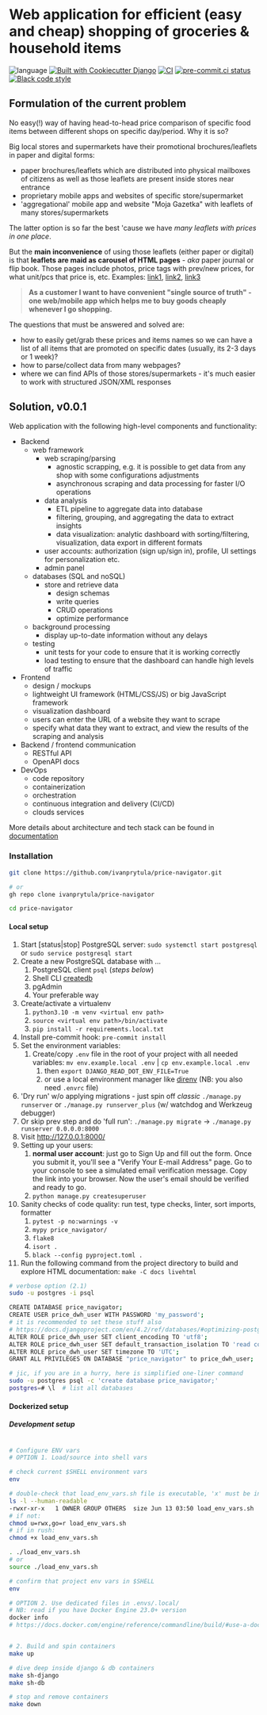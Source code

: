 # Web application for efficient (easy and cheap) shopping of groceries & household items

![language](https://img.shields.io/badge/language-python-blue?style)
[![Built with Cookiecutter Django](https://img.shields.io/badge/built%20with-Cookiecutter%20Django-ff69b4.svg?logo=cookiecutter)](https://github.com/cookiecutter/cookiecutter-django/)
[![CI](https://github.com/ivanprytula/price-navigator/actions/workflows/ci.yml/badge.svg)](https://github.com/ivanprytula/price-navigator/actions/workflows/ci.yml)
[![pre-commit.ci status](https://results.pre-commit.ci/badge/github/ivanprytula/price-navigator/main.svg)](https://results.pre-commit.ci/latest/github/ivanprytula/price-navigator/main)
[![Black code style](https://img.shields.io/badge/code%20style-black-000000.svg)](https://github.com/ambv/black)

## Formulation of the current problem

No easy(!) way of having head-to-head price comparison of specific food items between different shops on specific day/period. Why it is so?

Big local stores and supermarkets have their promotional brochures/leaflets in paper and digital forms:

- paper brochures/leaflets which are distributed into physical mailboxes of citizens as well as those leaflets are present inside stores near entrance
- proprietary mobile apps and websites of specific store/supermarket
- 'aggregational' mobile app and website "Moja Gazetka" with leaflets of many stores/supermarkets

The latter option is so far the best 'cause we have _many leaflets with prices in one place_.

But the **main inconvenience** of using those leaflets (either paper or digital) is that **leaflets are maid as carousel of HTML pages** - _aka_ paper journal or flip book.
Those pages include photos, price tags with prev/new prices, for what unit/pcs that price is, etc. Examples: [link1](https://www.biedronka.pl/pl/gazetki), [link2](https://www.lidl.pl/informacje-dla-klienta/nasze-gazetki), [link3](https://leclerc.pl/gazetki/)

> **As a customer I want to have convenient "single source of truth" - one web/mobile app which helps me to buy goods cheaply whenever I go shopping.**

The questions that must be answered and solved are:

- how to easily get/grab these prices and items names so we can have a list of all items that are promoted on specific dates (usually, its 2-3 days or 1 week)?
- how to parse/collect data from many webpages?
- where we can find APIs of those stores/supermarkets - it's much easier to work with structured JSON/XML responses

## Solution, v0.0.1

Web application with the following high-level components and functionality:

- Backend
  - web framework
    - web scraping/parsing
      - agnostic scrapping, e.g. it is possible to get data from any shop with some configurations adjustments
      - asynchronous scraping and data processing for faster I/O operations
    - data analysis
      - ETL pipeline to aggregate data into database
      - filtering, grouping, and aggregating the data to extract insights
      - data visualization: analytic dashboard with sorting/filtering, visualization, data export in different formats
    - user accounts: authorization (sign up/sign in), profile, UI settings for personalization etc.
    - admin panel
  - databases (SQL and noSQL)
    - store and retrieve data
      - design schemas
      - write queries
      - CRUD operations
      - optimize performance
  - background processing
    - display up-to-date information without any delays
  - testing
    - unit tests for your code to ensure that it is working correctly
    - load testing to ensure that the dashboard can handle high levels of traffic
- Frontend
  - design / mockups
  - lightweight UI framework (HTML/CSS/JS) or big JavaScript framework
  - visualization dashboard
  - users can enter the URL of a website they want to scrape
  - specify what data they want to extract, and view the results of the scraping and analysis
- Backend / frontend communication
  - RESTful API
  - OpenAPI docs
- DevOps
  - code repository
  - containerization
  - orchestration
  - continuous integration and delivery (CI/CD)
  - clouds services

More details about architecture and tech stack can be found in [documentation](docs/project_details/project_knowledge_base/verbose_details.md)

### Installation

```bash
git clone https://github.com/ivanprytula/price-navigator.git

# or
gh repo clone ivanprytula/price-navigator

cd price-navigator
```

#### Local setup

1. Start [status|stop] PostgreSQL server: `sudo systemctl start postgresql` or `sudo service postgresql start`
2. Create a new PostgreSQL database with ...
   1. PostgreSQL client `psql` (_steps below_)
   2. Shell CLI [createdb](https://www.postgresql.org/docs/current/app-createdb.html)
   3. pgAdmin
   4. Your preferable way
3. Create/activate a virtualenv
   1. `python3.10 -m venv <virtual env path>`
   2. `source <virtual env path>/bin/activate`
   3. `pip install -r requirements.local.txt`
4. Install pre-commit hook: `pre-commit install`
5. Set the environment variables:
   1. Create/copy `.env` file in the root of your project with all needed variables: `mv env.example.local .env` | `cp env.example.local .env`
      1. then `export DJANGO_READ_DOT_ENV_FILE=True`
      2. or use a local environment manager like [direnv](https://direnv.net/) (NB: you also need `.envrc` file)
6. 'Dry run' w/o applying migrations - just spin off _classic_ `./manage.py runserver` or `./manage.py runserver_plus` (w/ watchdog and Werkzeug debugger)
7. Or skip prev step and do 'full run': `./manage.py migrate` -> `./manage.py runserver 0.0.0.0:8000`
8. Visit <http://127.0.0.1:8000/>
9. Setting up your users:
   1. **normal user account**: just go to Sign Up and fill out the form. Once you submit it, you'll see a "Verify Your E-mail Address" page. Go to your console to see a simulated email verification message. Copy the link into your browser. Now the user's email should be verified and ready to go.
   2. `python manage.py createsuperuser`
10. Sanity checks of code quality: run test, type checks, linter, sort imports, formatter
    1. `pytest -p no:warnings -v`
    2. `mypy price_navigator/`
    3. `flake8`
    4. `isort .`
    5. `black --config pyproject.toml .`
11. Run the following command from the project directory to build and explore HTML documentation: `make -C docs livehtml`

```bash
# verbose option (2.1)
sudo -u postgres -i psql

CREATE DATABASE price_navigator;
CREATE USER price_dwh_user WITH PASSWORD 'my_password';
# it is recommended to set these stuff also
# https://docs.djangoproject.com/en/4.2/ref/databases/#optimizing-postgresql-s-configuration
ALTER ROLE price_dwh_user SET client_encoding TO 'utf8';
ALTER ROLE price_dwh_user SET default_transaction_isolation TO 'read committed';
ALTER ROLE price_dwh_user SET timezone TO 'UTC';
GRANT ALL PRIVILEGES ON DATABASE "price_navigator" to price_dwh_user;

# jic, if you are in a hurry, here is simplified one-liner command
sudo -u postgres psql -c 'create database price_navigator;'
postgres=# \l  # list all databases
```

#### Dockerized setup

##### Development setup

```bash

# Configure ENV vars
# OPTION 1. Load/source into shell vars

# check current $SHELL environment vars
env

# double-check that load_env_vars.sh file is executable, 'x' must be in OWNER permissions
ls -l --human-readable
-rwxr-xr-x   1 OWNER GROUP OTHERS  size Jun 13 03:50 load_env_vars.sh
# if not:
chmod u=rwx,go=r load_env_vars.sh
# if in rush:
chmod +x load_env_vars.sh

. ./load_env_vars.sh
# or
source ./load_env_vars.sh

# confirm that project env vars in $SHELL
env

# OPTION 2. Use dedicated files in .envs/.local/
# NB: read if you have Docker Engine 23.0+ version
docker info
# https://docs.docker.com/engine/reference/commandline/build/#use-a-dockerignore-file


# 2. Build and spin containers
make up

# dive deep inside django & db containers
make sh-django
make sh-db

# stop and remove containers
make down
```
